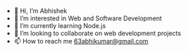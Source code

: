 - 👋 Hi, I’m Abhishek
- 👀 I’m interested in Web and Software Development
- 🌱 I’m currently learning Node.js
- 💞️ I’m looking to collaborate on web development projects
- 📫 How to reach me 63abhikumar@gmail.com

<!---
abhikumar63/abhikumar63 is a ✨ special ✨ repository because its `README.md` (this file) appears on your GitHub profile.
You can click the Preview link to take a look at your changes.
--->
